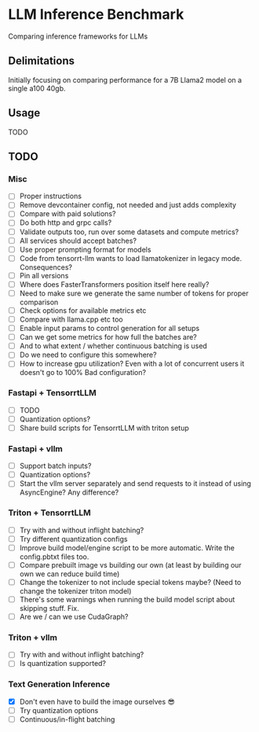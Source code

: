 # LLM Inference Benchmark
Comparing inference frameworks for LLMs

## Delimitations
Initially focusing on comparing performance for a 7B Llama2 model on a single a100 40gb.

## Usage
TODO

## TODO

### Misc
- [ ] Proper instructions
- [ ] Remove devcontainer config, not needed and just adds complexity
- [ ] Compare with paid solutions?
- [ ] Do both http and grpc calls?
- [ ] Validate outputs too, run over some datasets and compute metrics?
- [ ] All services should accept batches?
- [ ] Use proper prompting format for models
- [ ] Code from tensorrt-llm wants to load llamatokenizer in legacy mode. Consequences?
- [ ] Pin all versions
- [ ] Where does FasterTransformers position itself here really?
- [ ] Need to make sure we generate the same number of tokens for proper comparison
- [ ] Check options for available metrics etc
- [ ] Compare with llama.cpp etc too
- [ ] Enable input params to control generation for all setups
- [ ] Can we get some metrics for how full the batches are?
- [ ] And to what extent / whether continuous batching is used
- [ ] Do we need to configure this somewhere?
- [ ] How to increase gpu utilization? Even with a lot of concurrent users it doesn't go to 100%
      Bad configuration?

### Fastapi + TensorrtLLM
- [ ] TODO
- [ ] Quantization options?
- [ ] Share build scripts for TensorrtLLM with triton setup

### Fastapi + vllm
- [ ] Support batch inputs?
- [ ] Quantization options?
- [ ] Start the vllm server separately and send requests to it instead of using AsyncEngine? Any difference?

### Triton + TensorrtLLM
- [ ] Try with and without inflight batching?
- [ ] Try different quantization configs
- [ ] Improve build model/engine script to be more automatic. Write the config.pbtxt files too.
- [ ] Compare prebuilt image vs building our own (at least by building our own we can reduce build time)
- [ ] Change the tokenizer to not include special tokens maybe? (Need to change the tokenizer triton model)
- [ ] There's some warnings when running the build model script about skipping stuff. Fix.
- [ ] Are we / can we use CudaGraph?

### Triton + vllm
- [ ] Try with and without inflight batching?
- [ ] Is quantization supported?

### Text Generation Inference
- [x] Don't even have to build the image ourselves :sunglasses:
- [ ] Try quantization options
- [ ] Continuous/in-flight batching

